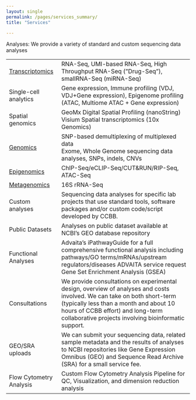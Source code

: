 ```yaml
--- 
layout: single
permalink: /pages/services_summary/
title: "Services"

---
```


Analyses: We provide a variety of standard and custom sequencing data analyses

|                       |                                |
|-----------------------|-----------------------------------------------------------------------------------------------------------------------------------------------------------------------------------------------------------|
| [Transcriptomics](./transcriptomics/)       | RNA-Seq, UMI-based RNA-Seq, High Throughput RNA-Seq (”Drug-Seq”), smallRNA-Seq (miRNA-Seq) |
| Single-cell analytics | Gene expression, Immune profiling (VDJ, VDJ+Gene expression), Epigenome profiling (ATAC, Multiome ATAC + Gene expression) |
| Spatial genomics      | GeoMx Digital Spatial Profiling (nanoString) <br> Visium Spatial transcriptomics (10x Genomics) |
| [Genomics](./pages/services/genomics/)  | SNP-based demultiplexing of multiplexed data <br> Exome, Whole Genome sequencing data analyses, SNPs, indels, CNVs  |
| [Epigenomics](/pages/services/epigenomics/)           | ChIP-Seq/eCLIP-Seq/CUT&RUN/RIP-Seq, ATAC-Seq   |
| [Metagenomics](/pages/services/metagenomics/)          | 16S rRNA-Seq |
| Custom analyses       | Sequencing data analyses for specific lab projects that use standard tools, software packages and/or custom code/script developed by CCBB. |
| Public Datasets       | Analyses on public dataset available at NCBI’s GEO database repository |
| Functional Analyses   | Advaita’s iPathwayGuide for a full comprehensive functional analysis including pathways/GO terms/mRNAs/upstream regulators/diseases ADVAITA service request <br> Gene Set Enrichment Analysis (GSEA) |
| Consultations         | We provide consultations on experimental design, overview of analyses and costs involved. We can take on both short-term (typically less than a month and about 10 hours of CCBB effort) and long-term collaborative projects involving bioinformatic support. |
| GEO/SRA uploads       | We can submit your sequencing data, related sample metadata and the results of analyses to NCBI repositories like Gene Expression Omnibus (GEO) and Sequence Read Archive (SRA) for a small service fee. |
|  Flow Cytometry Analysis |  Custom Flow Cytometry Analysis Pipeline for QC, Visualization, and dimension reduction analysis |

